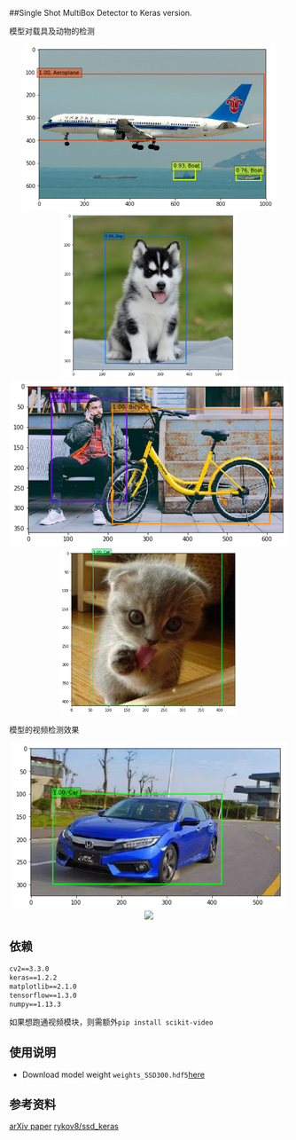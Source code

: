 ##Single Shot MultiBox Detector to Keras version.

模型对载具及动物的检测
<p align="center">
<img src="output/Aeroplane.png" height="300px">
<img src="output/Dog.png" height="300px">

<img src="output/Bicycle.png" height="300px">
<img src="output/Cat.png" height="300px">

</p>

模型的视频检测效果
<p align="center">
<img src="output/Car.png" height="300px">
<img src="output/Car.gif">
</p>

## 依赖
```
cv2==3.3.0
keras==1.2.2
matplotlib==2.1.0
tensorflow==1.3.0
numpy==1.13.3
```
如果想跑通视频模块，则需额外`pip install scikit-video`

## 使用说明

- Download model weight `weights_SSD300.hdf5`[here](https://github.com/kuhung/SSD_keras/releases)



## 参考资料
[arXiv paper](http://arxiv.org/abs/1512.02325)
[rykov8/ssd_keras](https://github.com/rykov8/ssd_keras)
